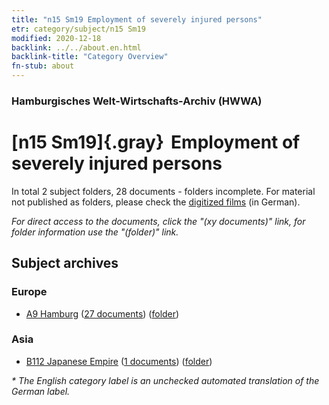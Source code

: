 ```yaml
---
title: "n15 Sm19 Employment of severely injured persons"
etr: category/subject/n15 Sm19
modified: 2020-12-18
backlink: ../../about.en.html
backlink-title: "Category Overview"
fn-stub: about
---
```


### Hamburgisches Welt-Wirtschafts-Archiv (HWWA)
# [n15 Sm19]{.gray}&#8201; Employment of severely injured persons&#160; 





In total 2 subject folders, 28 documents - folders incomplete.
For material not published as folders, please check the [digitized films](/film/h1_sh) (in German).

_For direct access to the documents, click the "(xy documents)" link, for folder information use the "(folder)" link._

## Subject archives



### Europe

- [A9 Hamburg](../../../geo/about.en.html#A9) (<a href="https://dfg-viewer.de/show/?tx_dlf[id]=https://pm20.zbw.eu/mets/sh/1409xx/140905/1451xx/145184/public.mets.en.xml" target="_blank">27 documents</a>) ([folder](http://purl.org/pressemappe20/folder/sh/140905,145184))

### Asia

- [B112 Japanese Empire](../../../geo/about.en.html#B112) (<a href="https://dfg-viewer.de/show/?tx_dlf[id]=https://pm20.zbw.eu/mets/sh/1412xx/141273/1451xx/145184/public.mets.en.xml" target="_blank">1 documents</a>) ([folder](http://purl.org/pressemappe20/folder/sh/141273,145184))


_* The English category label is an unchecked automated translation of the German label._

